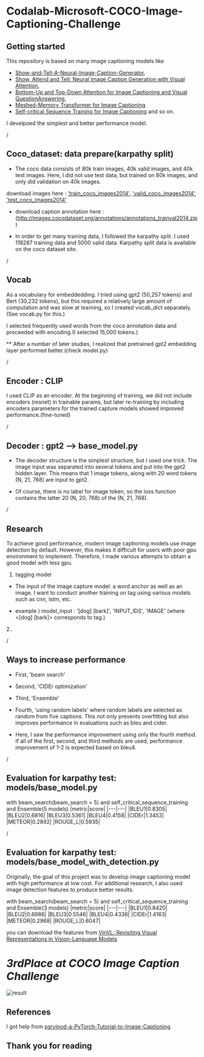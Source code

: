 # Codalab-Microsoft-COCO-Image-Captioning-Challenge




## Getting started
This repository is based on many image captioning models like 
 * [Show-and-Tell-A-Neural-Image-Caption-Generator](https://arxiv.org/pdf/1411.4555.pdf), 
 * [Show, Attend and Tell: Neural Image Caption Generation with Visual Attention](https://arxiv.org/pdf/1502.03044.pdf), 
 * [Bottom-Up and Top-Down Attention for Image Captioning and Visual QuestionAnswering](https://arxiv.org/pdf/1707.07998.pdf),
 * [Meshed-Memory Transformer for Image Captioning](https://arxiv.org/pdf/1912.08226.pdf) 
 * [Self-critical Sequence Training for Image Captioning](https://arxiv.org/pdf/1612.00563.pdf)
and so on.

I develpoed the simplest and better performance model.




/




## Coco_dataset: data prepare(karpathy split)
* The coco data consists of 80k train images, 40k valid images, and 40k test images. Here, I did not use test data, but trained on 80k images, and only did validation on 40k images.


download images here : ['train_coco_images2014'](http://images.cocodataset.org/zips/train2014.zip), ['valid_coco_images2014'](http://images.cocodataset.org/zips/val2014.zip), ['test_coco_images2014'](http://images.cocodataset.org/zips/test2014.zip)

* download caption annotation here : (http://images.cocodataset.org/annotations/annotations_trainval2014.zip)

* In order to get many training data, I followed the karpathy split.
I used 118287 training data and 5000 valid data. Karpathy split data is available on the coco dataset site.





/





## Vocab
As a vocabulary for embeddedding. I tried using gpt2 (50,257 tokens) and Bert (30,232 tokens), but this required a relatively large amount of computation and was slow at learning, so I created vocab_dict separately.(See vocab.py for this.)

I selected frequently used words from the coco annotation data and proceeded with encoding.(I selected 15,000 tokens.)



** After a number of later studies, I realized that pretrained gpt2 embedding layer performed better.(check model.py)





/





## Encoder : CLIP
I used CLIP as an encoder. At the beginning of training, we did not include encoders (resnet) in trainable params, but later re-training by including encoders parameters for the trained capture models showed improved performance.(fine-tuned)






/





## Decoder : gpt2 --> base_model.py
* The decoder structure is the simplest structure, but I used one trick. The image input was separated into several tokens and put into the gpt2 hidden layer. This means that 1 image tokens, along with 20 word tokens (N, 21, 768) are input to gpt2.

* Of course, there is no label for image token, so the loss function contains the latter 20 (N, 20, 768) of the (N, 21, 768).





/






## Research 
To achieve good performance, modern image captioning models use image detection by default. However, this makes it difficult for users with poor gpu environment to implement.
Therefore, I made various attempts to obtain a good model with less gpu.

1. tagging model
* The input of the image capture model: a word anchor as well as an image. 
I want to conduct another training on tag using various models such as cnn, lstm, etc.


* example )
model_input : '[dog] [bark]', 'INPUT_IDS', 'IMAGE'
(where <[dog] [bark]> corresponds to tag.)

2..




/





## Ways to increase performance
* First, 'beam search'
* Second, 'CIDEr optimization'
* Third, 'Ensemble'
* Fourth, 'using random labels'
where random labels are selected as random from five captions. This not only prevents overfitting but also improves performance in evaluations such as bleu and cider.


* Here, I saw the performance improvement using only the fourth method. If all of the first, second, and third methods are used, performance improvement of 1-2 is expected based on bleu4.





/





## Evaluation for karpathy test: models/base_model.py
with beam_search(beam_search = 5) and self_critical_sequence_training and Ensemble(5 models)
|metric|score|
|---|---|
|BLEU1|0.8305|
|BLEU2|0.6816|
|BLEU3|0.5361|
|BLEU4|0.4158|
|CIDEr|1.3453|
|METEOR|0.2892|
|ROUGE_L|0.5935|





/





## Evaluation for karpathy test: models/base_model_with_detection.py

Originally, the goal of this project was to develop image captioning model with high performance at low cost. For additional research, I also used image detection features to produce better results. 


with beam_search(beam_search = 5) and self_critical_sequence_training and Ensemble(3 models)
|metric|score|
|---|---|
|BLEU1|0.8420|
|BLEU2|0.6986|
|BLEU3|0.5546|
|BLEU4|0.4336|
|CIDEr|1.4163|
|METEOR|0.2968|
|ROUGE_L|0.6047|

you can download the features from [VinVL: Revisiting Visual Representations in Vision-Language Models](https://github.com/pzzhang/VinVL) 

# ***3rdPlace at COCO Image Caption Challenge***
![result](https://user-images.githubusercontent.com/68500343/124973025-ff088800-e065-11eb-8e95-b1c5a08a1c5f.png)






## References
I got help from [sgrvinod-a-PyTorch-Tutorial-to-Image-Captioning](https://github.com/sgrvinod/a-PyTorch-Tutorial-to-Image-Captioning).


## Thank you for reading


